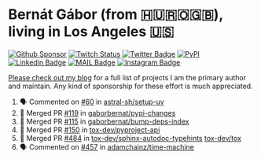 # Bernát Gábor (from 🇭🇺🇷🇴🇬🇧), living in Los Angeles 🇺🇸

[![Github Sponsor](https://img.shields.io/static/v1?label=Sponsor&message=%E2%9D%A4&logo=GitHub&link=https://github.com/sponsors/gaborbernat&style=flat-square)](https://github.com/sponsors/gaborbernat)
[![Twitch Status](https://img.shields.io/twitch/status/gaborbernat?style=flat-square)](https://www.twitch.tv/gaborbernat)
[![Twitter Badge](https://img.shields.io/badge/-@gjbernat-1ca0f1?style=flat-square&labelColor=1ca0f1&logo=twitter&logoColor=white&link=https://twitter.com/gjbernat)](https://twitter.com/gjbernat)
[![PyPI](https://img.shields.io/badge/-gaborbernat-0073b7?style=flat-square&logo=Python&logoColor=white&link=https://pypi.org/user/gaborbernat/)](https://pypi.org/user/gaborbernat/)
[![Linkedin Badge](https://img.shields.io/badge/-gaborbernat-blue?style=flat-square&logo=Linkedin&logoColor=white&link=https://www.linkedin.com/in/gaborbernat/)](https://www.linkedin.com/in/gaborbernat/)
[![MAIL Badge](https://img.shields.io/badge/-gaborjbernat@gmail.com-c14438?style=flat-square&logo=Gmail&logoColor=white&link=mailto:gaborjbernat@gmail.com)](mailto:gaborjbernat@gmail.com)
[![Instagram Badge](https://img.shields.io/badge/-@gabor__bernat-845EC2?style=flat-square&labelColor=white&logo=Instagram&link=https://instagram.com/gabor_bernat/)](https://instagram.com/gabor_bernat)

[Please check out my blog](https://bernat.tech/about/) for a full list of projects I am the primary author and maintain.
Any kind of sponsorship for these effort is much appreciated.

<!--START_SECTION:activity-->

1. 🗣 Commented on [#60](https://github.com/astral-sh/setup-uv/issues/60#issuecomment-2353957134) in [astral-sh/setup-uv](https://github.com/astral-sh/setup-uv)
2. 🎉 Merged PR [#119](https://github.com/gaborbernat/pypi-changes/pull/119) in [gaborbernat/pypi-changes](https://github.com/gaborbernat/pypi-changes)
3. 🎉 Merged PR [#115](https://github.com/gaborbernat/bump-deps-index/pull/115) in [gaborbernat/bump-deps-index](https://github.com/gaborbernat/bump-deps-index)
4. 🎉 Merged PR [#150](https://github.com/tox-dev/pyproject-api/pull/150) in [tox-dev/pyproject-api](https://github.com/tox-dev/pyproject-api)
5. 🎉 Merged PR [#484](https://github.com/tox-dev/sphinx-autodoc-typehints/pull/484) in [tox-dev/sphinx-autodoc-typehints](https://github.com/tox-dev/sphinx-autodoc-typehints)
   [tox-dev/tox](https://github.com/tox-dev/tox)
5. 🗣 Commented on [#457](https://github.com/adamchainz/time-machine/pull/457#issuecomment-2197730644) in
[adamchainz/time-machine](https://github.com/adamchainz/time-machine)
<!--END_SECTION:activity-->
